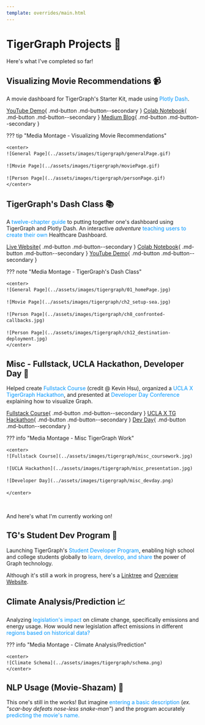 ```yaml
---
template: overrides/main.html
---
```


# **TigerGraph Projects** 🐯

Here's what I've completed so far!


## **Visualizing Movie Recommendations** 📹

A movie dashboard for TigerGraph's Starter Kit, made using <font color=#0096FF>Plotly Dash</font>.

[YouTube Demo](https://www.youtube.com/watch?v=wHUr3NLw_wg){ .md-button .md-button--secondary } [Colab Notebook](https://colab.research.google.com/drive/1eF7SY_2D9ynAEHjmU3xjOLI7xWSR7FH0?usp=sharing){ .md-button .md-button--secondary } [Medium Blog](https://advit-deepak.medium.com/visualizing-movie-recommendations-using-plotly-and-tigergraph-4052eae27d82){ .md-button .md-button--secondary }


??? tip "Media Montage - Visualizing Movie Recommendations"

    <center>
    ![General Page](../assets/images/tigergraph/generalPage.gif)

    ![Movie Page](../assets/images/tigergraph/moviePage.gif)

    ![Person Page](../assets/images/tigergraph/personPage.gif)
    </center>

## **TigerGraph's Dash Class** 📚

A <font color=#0096FF>twelve-chapter guide</font> to putting together one's dashboard using TigerGraph and Plotly Dash. An interactive
*adventure* <font color=#0096FF>teaching users to create their own</font> Healthcare Dashboard.

[Live Website](https://tigergraph-devlabs.github.io/tg-dash-class/){ .md-button .md-button--secondary } [Colab Notebook](https://colab.research.google.com/drive/1RRirZeUi_zSBEDS9lDJw1dsxth_V0f-9#scrollTo=6DlebXT4DMCf){ .md-button .md-button--secondary } [YouTube Demo](https://youtu.be/V7p1QnAmojk?t=1645){ .md-button .md-button--secondary }


??? note "Media Montage - TigerGraph's Dash Class"

    <center>
    ![General Page](../assets/images/tigergraph/01_homePage.jpg)

    ![Movie Page](../assets/images/tigergraph/ch2_setup-sea.jpg)

    ![Person Page](../assets/images/tigergraph/ch8_confronted-callbacks.jpg)

    ![Person Page](../assets/images/tigergraph/ch12_destination-deployment.jpg)
    </center>

## **Misc - Fullstack, UCLA Hackathon, Developer Day** 📂

Helped create <font color=#0096FF>Fullstack Course</font> (credit @ Kevin Hsu), organized a <font color=#0096FF>UCLA X TigerGraph Hackathon</font>, and
presented at <font color=#0096FF>Developer Day Conference</font> explaining how to visualize Graph.

[Fullstack Course](https://hhsu99.github.io/tg-fullstack-course/){ .md-button .md-button--secondary } [UCLA X TG Hackathon](https://www.eventbrite.com/e/ucla-hackathon-with-tigergraph-and-plotly-tickets-168660535201){ .md-button .md-button--secondary } [Dev Day](https://youtu.be/V7p1QnAmojk){ .md-button .md-button--secondary }


??? info "Media Montage - Misc TigerGraph Work"

    <center>
    ![Fullstack Course](../assets/images/tigergraph/misc_coursework.jpg)

    ![UCLA Hackathon](../assets/images/tigergraph/misc_presentation.jpg)

    ![Developer Day](../assets/images/tigergraph/misc_devday.png)

    </center>


&nbsp; &nbsp;

And here's what I'm currently working on!

## **TG's Student Dev Program** 🍎

Launching TigerGraph's <font color=#0096FF>Student Developer Program</font>, enabling high school and college students globally to <font color=#0096FF>learn, develop, and share</font>
the power of Graph technology.

Although it's still a work in progress, here's a [Linktree](https://linktr.ee/TigerGraphStudents) and [Overview Website](https://advitdeepak.github.io/tg-student-dev/).

## **Climate Analysis/Prediction** 📈

Analyzing <font color=#0096FF>legislation's impact</font> on climate change, specifically emissions and energy usage. How
would new legislation affect emissions in different <font color=#0096FF>regions based on historical data?</font>

??? info "Media Montage - Climate Analysis/Prediction"

    <center>
    ![Climate Schema](../assets/images/tigergraph/schema.png)
    </center>

## **NLP Usage (Movie-Shazam)** 🔎

This one's still in the works! But imagine <font color=#0096FF>entering a basic description</font> (*ex. "scar-boy defeats nose-less snake-man"*)
and the program accurately <font color=#0096FF>predicting the movie's name.</font>

&nbsp; &nbsp;
